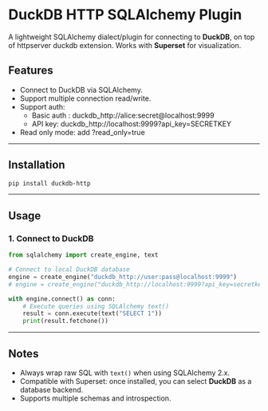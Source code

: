 # DuckDB HTTP SQLAlchemy Plugin

A lightweight SQLAlchemy dialect/plugin for connecting to **DuckDB**, on top of httpserver duckdb extension. Works with **Superset** for visualization.

## Features

- Connect to DuckDB via SQLAlchemy.
- Support multiple connection read/write.
- Support auth:
  - Basic auth : duckdb_http://alice:secret@localhost:9999
  - API key: duckdb_http://localhost:9999?api_key=SECRETKEY
- Read only mode: add ?read_only=true

---

## Installation

```bash
pip install duckdb-http
```

---

## Usage

### 1. Connect to DuckDB

```python
from sqlalchemy import create_engine, text

# Connect to local DuckDB database
engine = create_engine("duckdb_http://user:pass@localhost:9999")
# engine = create_engine("duckdb_http://localhost:9999?api_key=secretkey")

with engine.connect() as conn:
    # Execute queries using SQLAlchemy text()
    result = conn.execute(text("SELECT 1"))
    print(result.fetchone())
```

---

## Notes

- Always wrap raw SQL with `text()` when using SQLAlchemy 2.x.
- Compatible with Superset: once installed, you can select **DuckDB** as a database backend.
- Supports multiple schemas and introspection.
